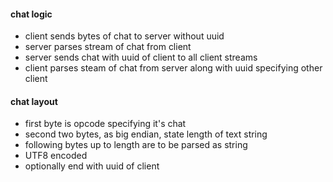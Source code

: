 #### chat logic

- client sends bytes of chat to server without uuid
- server parses stream of chat from client
- server sends chat with uuid of client to all client streams
- client parses steam of chat from server along with uuid specifying other client


#### chat layout

- first byte is opcode specifying it's chat
- second two bytes, as big endian, state length of text string
- following bytes up to length are to be parsed as string
- UTF8 encoded
- optionally end with uuid of client
